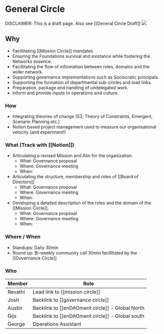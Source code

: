 # General Circle
DISCLAIMER: This is a draft page. 
Also see [[General Circle Draft]]
![](app://local/%2FUsers%2Fskynet2%2FDocuments%2FObsidian%2Fassets%2FGeneralEcology.jpg?1643133069214)

## Why
- Facillitating [[Mission Circle]] mandates
- Ensuring the Foundations survival and existance while fostering the Networks essence.
- Facillitating the flow of information between roles, domains and the wider network.
- Supporting governance implementations such as Sociocratic principals.
- Supporting the formation of departmental sub-circles and lead links.
- Preparation, package and handling of undelegated work.
- Inform and provide inputs to operations and culture.

### How
- Integrating theories of change (S3, Theory of Constraints, Emergent, Scenario Planning etc.)
- Notion based project management used to measure our organisational velocity (and experiment!)

### What (Track with [[Notion]])
- Articulating a revised Mission and Aim for the organization.
	- What: Governance proposal
	- Where: Governance meeting
	- When: 
- Articulating the structure, membership and roles of [[Board of Directors]]
	- What: Governance proposal
	- Where: Governance meeting
	- When: 
- Developing a detailed description of the roles and the domain of the [[Mission Circle]].
	- What: Governance proposal
	- Where: Governance meeting
	- When: 


### Where / When
- Standups: Daily 30min
- Round up: Bi-weekly community call 30min facillitated by the [[Governance Circle]]


### Who 
| Member | Role |
|---|---|
| Revathi | Lead link to [[mission circle]] |
| Josh | Backlink to [[governance circle]] |
| Austin | Backlink to [[enDAOment circle]] - Global North |
| Gijs | Backlink to [[enDAOment circle]] - Global south |
| George | Operations Assistant |